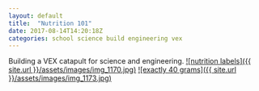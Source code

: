 ```yaml
---
layout: default
title:  "Nutrition 101"
date: 2017-08-14T14:20:18Z
categories: school science build engineering vex
---
```

Building a VEX catapult for science and engineering.
<a href="{{ site.url }}/assets/images/img_1170.jpg">![nutrition labels]({{ site.url }}/assets/images/img_1170.jpg)</a>
<a href="{{ site.url }}/assets/images/img_1173.jpg">![exactly 40 grams]({{ site.url }}/assets/images/img_1173.jpg)</a>
